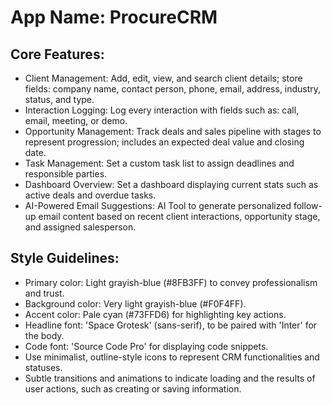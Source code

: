# **App Name**: ProcureCRM

## Core Features:

- Client Management: Add, edit, view, and search client details; store fields: company name, contact person, phone, email, address, industry, status, and type.
- Interaction Logging: Log every interaction with fields such as: call, email, meeting, or demo.
- Opportunity Management: Track deals and sales pipeline with stages to represent progression; includes an expected deal value and closing date.
- Task Management: Set a custom task list to assign deadlines and responsible parties.
- Dashboard Overview: Set a dashboard displaying current stats such as active deals and overdue tasks.
- AI-Powered Email Suggestions: AI Tool to generate personalized follow-up email content based on recent client interactions, opportunity stage, and assigned salesperson.

## Style Guidelines:

- Primary color: Light grayish-blue (#8FB3FF) to convey professionalism and trust.
- Background color: Very light grayish-blue (#F0F4FF).
- Accent color: Pale cyan (#73FFD6) for highlighting key actions.
- Headline font: 'Space Grotesk' (sans-serif), to be paired with 'Inter' for the body.
- Code font: 'Source Code Pro' for displaying code snippets.
- Use minimalist, outline-style icons to represent CRM functionalities and statuses.
- Subtle transitions and animations to indicate loading and the results of user actions, such as creating or saving information.